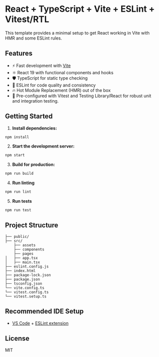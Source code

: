 # React + TypeScript + Vite + ESLint + Vitest/RTL

This template provides a minimal setup to get React working in Vite with HMR and some ESLint rules.

## Features

- ⚡️ Fast development with [Vite](https://vitejs.dev/)
- ⚛️ React 19 with functional components and hooks
- 🛡️ TypeScript for static type checking
- 🧹 ESLint for code quality and consistency
- 🔥 Hot Module Replacement (HMR) out of the box
- 🧪 Pre-configured with Vitest and Testing Library/React for robust unit and integration testing.

## Getting Started

1. **Install dependencies:**

```bash
npm install
```

2. **Start the development server:**

```bash
npm start
```

3. **Build for production:**

```bash
npm run build
```

4. **Run linting**

```bash
npm run lint
```

5. **Run tests**

```bash
npm run test
```

## Project Structure

```
├── public/
├── src/
    ├── assets
    ├── components
    ├── pages
│   ├── app.tsx
│   ├── main.tsx
├── eslint.config.js
├── index.html
├── package-lock.json
├── package.json
├── tsconfig.json
└── vite.config.ts
└── vitest.config.ts
└── vitest.setup.ts
```

## Recommended IDE Setup

- [VS Code](https://code.visualstudio.com/) + [ESLint extension](https://marketplace.visualstudio.com/items?itemName=dbaeumer.vscode-eslint)

## License

MIT
